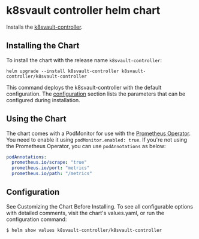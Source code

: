 # k8svault controller helm chart

Installs the [k8svault-controller](https://github.com/DoodleScheduling/k8svault-controller).

## Installing the Chart

To install the chart with the release name `k8svault-controller`:

```console
helm upgrade --install k8svault-controller k8svault-controller/k8svault-controller
```

This command deploys the k8svault-controller with the default configuration. The [configuration](#configuration) section lists the parameters that can be configured during installation.

## Using the Chart

The chart comes with a PodMonitor for use with the [Prometheus Operator](https://github.com/helm/charts/tree/master/stable/prometheus-operator).
You need to enable it using `podMonitor.enabled: true`.
If you're not using the Prometheus Operator, you can use `podAnnotations` as below:

```yaml
podAnnotations:
  prometheus.io/scrape: "true"
  prometheus.io/port: "metrics"
  prometheus.io/path: "/metrics"
```

## Configuration

See Customizing the Chart Before Installing. To see all configurable options with detailed comments, visit the chart's values.yaml, or run the configuration command:

```sh
$ helm show values k8svault-controller/k8svault-controller
```
